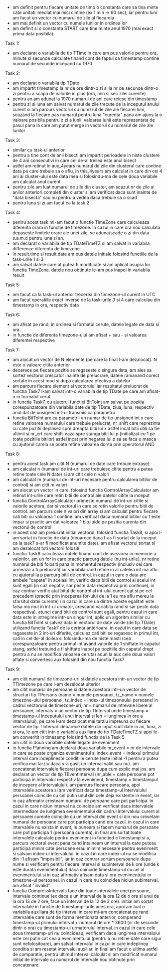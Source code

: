 - am definit pentru fiecare unitate de timp o constanta care sa tina minte cate unitati imediat mai mici cintine (ex 1 min -> 60 sec), iar pentru luni am facut un vector cu numarul de zile al fiecareia
- am mai definit un vector cu numele lunilor in ordinea lor
- am definit si o constanta START care tine minte anul 1970 (mai exact prima data posibila)

Task 1:
- am declarat o variabila de tip TTime in care am pus valorile pentru ora, minute si secunde calculate tinand cont de faptul ca timestamp contine numarul de secunde incepand cu 1970

Task 2:
- am declarat o variabila tip TDate
- am impartit timestamp la nr de ore dintr-o zi si la nr de secunde dintr-o zi pentru a scapa de valorile in plus (ora, min si sec zilei curente)
- pentru an am adunat la 1970 numarul de ani care reiese din timestamp
- pentru zi si luna am salvat numarul de zile trecute de la inceputul anului curent si am parcurs vectorul cu numzrul de zile ale fiecarei luni, scazand la fiecare pas numarul pentru luna "curenta" pana am ajuns la o valoare posibila pentru o zi a lunii. valoarea lunii este reprezentata de pasul pana la care am putut merge in vectorul cu numarul de zile ale lunilor

Task 3:
- similar cu task-ul anterior
- pentru a tine cont de anii bisecti am impartit perioadele in niste clustere de 4 ani consecutivi in care cel de-al treilea este anul bisect
- astfel am retinut in aux_4years numarul de zile din clusterul care contine data pe care trebuie sa o aflu, in this_4years am calculat in care din cei 4 ani ai cluster-ului este data mea si folosindu-ma de cele doua variabile am calculat anul curent
- pentru zile am luat numarul de zile din cluster, am scazut nr de zile ai anilor anteriori completi din cluster si am verificat daca sunt inainte de "data bisecta" sau nu pentru a vedea daca trebuie sa o scad
- pentru luna si zi am facut ca la task 2

Task 4:
- pentru acest task mi-am facut o functie TimeZone care calculeaza diferenta orara in functie de timezone. in cazul in care ora nou calculata depaseste limitele orare ale unei zile, se aduna/scade o zi din data s.a.m.d pentru luna si an.
- am declarat o variabila de tip TDateTimeTZ si am salvat in variabila difference diferenta de timezone
- in result.time si result.date am pus datele initiale folosind functiile de la task-urile 1 si 3
- am salvat datele care at putea fi modificate si am aplicat asupra lor functia TimeZone. datele nou obtinute le-am pus inapoi in variabila result

Task 5:
- am facut ca la task-ul anterior trecerea din timezone-ul curent in UTC
- am facut operatiile exact inverse de la task-urile 3 si 4 care calculau din timestamp in ora, respectiv data

Task 6:
- am afisat pe rand, in ordinea si formatul cerute, datele legate de data si ora
- in functie de diferenta timezone-ului am afisat + sau - si valoarea diferentei respective

Task 7:
- am alocat un vector de N elemente (pe care la final l-am dezalocat). N este o valoare citita anterior
- deoarece pe fiecare pozitie se regaseste o singura data, am ales sa sortez vectorul crescator inainte de prelucrare, datele ramanand corect sortate in acest mod si dupa calcularea efectiva a datelor
- am parcurs fiecare element al vectorului iar rezultatul prelucrat de functia Task7 l-am salvat intr-o variabila de tip TDate pe care am afisat-o in formatul cerut
- in functia Task7, cu ajutorul functiei BitToInt am salvat pe pozitia corespunzatoare din variabila date de tip TDate, ziua, luna, respectiv anul dat de unsigned int-ul transmis ca parametru
- functia BitToInt are ca parametrii un numar de tip unsigned int x care retine valoarea numarului care trebuie prelucrat, nr_shift care reprezinta cu cate pozitii deplasez spre dreapta bitii lui x astfel incat bitii utili sa fie ultimii si nr_crt care shift-eaza spre stanga bitii lui p (initializat cu 1 pe toate pozitiile bitilor) astfel incat prin negarea lui p sa se faca o masca cu ajutorul careia se poate retine valoarea dorita prin operatorul AND

Task 8:
- pentru acest task am citit N (numarul de date care trebuie extrase)
- am calculat n (numarul de int-uri care trebuiesc citite pentru a putea retine toate cele N date) si am citit cele n valori
- am calculat m (numarul de int-uri necesare pentru calcularea bitilor de control) si am citit m valori
- am alocat un vector in care, folosind functia ControlArrayCalculator am retinut int-urile care retin bitii de control ale datelor citite la inceput
- functia ControlArrayCalculator primeste numarul de int-uri citite si valorile acetora, dar si vectorul in care se retin valorile pentru bitii de control. am parcurs cele n valori din array si am calculat pentru fiecare cati biti cu valoarea 1 contine. am verificat daca numarul bitilor cu 1 este impar si practic am dat valoarea 1 bituluide pe pozitia curenta din vectorul de control
- in acest caz am prelucrat initial vectorul, folosind functia Task8, si apoi l-am sortat in functie de data (deoarece daca l-as fi sortat de la inceput ca la task7 s-ar fi modificat anumite date). am afisat vectorul sortat si am dezalocat toti vectorii folositi
- functia Task8 calculeaza datele tinand cont de asezarea in memorie a valorilor. am un for in care practic parcurg datele (nu int-urile). nr retine numarul de biti folositi pana in momentul respectiv (inclusiv cei care urmeaza a fi prelucrati) iar variabila rand retine in al catelea int ma aflu. cu ajutorul la p parcurg bitii de control. in cazul in care o data are ambele "capete" in acelasi int, verific daca bitii de control ai acelui int sunt egali (in caz negativ, sar peste data respectiva prin continue), in caz contrar verific atat bitul de control al int-ului curent cat si pe cel precedent (practic prin inceperea for-ului de la 1 eu ma aflu mereu la sfarsitul datei curente) (in cazul in care ua dintre aceste egalitati este falsa ma mut in int-ul urmator, crescand variabila rand si sar peste data respectiva). atunci cand bitii de control sunt egali, pentru cazul in care data este in intregime intr-un singur int, aplic un algoritm similar cu functia BitToInt si salvez data in vectorul de date valide (de tip TDate) utilizand functia Task7 de la cerinta anterioara. in cazul in care data se ragaseste in 2 int-uri diferite, calculez cati biti se regasesc in primul int, cati in cel de-al doilea si folosindu-ma de niste masti (cea corespunzatoare pentru primul int avand valorile de 1 shiftate in capatul stang, astfel trebuind a fi shiftate inapoi pe pozitiile din capatul drept pentru a nu se modifica valoarea ceruta) adun la aux cele doua valori aflate si convertesc aux folosind din nou functia Task7

Task 9:
- am citit numarul de timezone-uri si datele acestora intr-un vector de tip TTimezone pe care l-am dezalocat ulterior
- am citit numarul de persoane si datele acestora intr-un vector de structuri tip TPersons (name = numele persoanei, tz_name = numele timezone-ului persoanei, tz_index = index-ul timezoneului persoanei in cadrul vectorului de timezone-uri, nr = numarul de intrevale libere al persoanei, intervals = un vector de tip TInterval unde timestamp = timestamp-ul inceputului unui interval si len = lungimea in ore a intervalului), pe care l-am dezalocat mai tarziu impreuna cu fiecare vector de tip TInterval. deoarece datele din input sunt date in an, luna, zi si ora, le-am citit intr-o variabila auxiliara de tip TDateTimeTZ si apoi le-am converitit in timesamp folosind functia de la Task 5
- am citit in doua variabile datele legate de eveniment
- in functia Planning am declarat doua variabile nr_event = nr de intervale in care se poate organiza evenimentul si index_event = indexul primului interval care indeplineste conditiile cerute (este initial -1 pentru a putea verifica mai tarziu daca s-a gasit un interval valid sau nu). am concatenat intervalele fiecarei persoane dupa cum explic mai jos. am declarat un vector de tip TEventInterval (nr_able = cate persoane pot participa in intervalul respectiv la eveniment, timestamp  = timestampul de incepere al intervalului). am parcurs fiecare persoana, apoi intervalele acestora si am verificat daca timestamp-ul intervalului persoanei coincide cu cel putin unul din cele deja existente in event, iar in caz afirmativ cresteam numarul de persoane care pot participa. in cazul in care niciun interval nu coincide am verificat daca intervalele intermediare de lungimea evenimentului din cadrul intervalului curent al persoanei curente coincide cu un interval din event si din nou cresetam numarul de persoane care pot participa cand era cazul. in cazul in care intervalele nu exista in event, le puneam si facem numarul de persoane care pot participa 1 (persoana curenta). in final am sortat toate intervalele calculate pentru eveniment in functied e timestamp si a, parcurs vectorul event pana cand intalneam un interval la care puteau participa minim cate persoane erau mimim necesare pentru eveniment si salvam index-ul intervalului. in cazul in care index-ul nu se modifica din -1 afisam "imposibil", iar in caz contrar sortam persoanele dupa nume si verificam pentru fiecare interval si subinterval de k ore (unde k este durata evenimentului) daca coincide timestamp-ul cu cel al evenimentului si in caz afirmativ afisam data si ora evenimentului in timezone-ul persoanei. in cazul in care nu coincidea niciun subinterval, am afisat "invalid".
- functia CompressIntervals face din toate intervalele unei persoane, intervale continue (ex daca e un interval de la ora 12 de o ora si unul de la ora 13 de 2 ore, face un interval de la 12 de 3 ore). initial am sortat intervalale in functie de timestamp-urile acestora, apoi am luat o variabila auxiliara de tip interval in care mi-am concatenat pe rand intervalele care sunt de forma mentionata anterior, comparand timestamp-ul primului interval + numarul de ore * 3600 (nr de secunde dintr-o ora) cu timestamp-ul urmatorului interval. in cazul in care cele doua timestamp-uri nu coincideau, verificam daca lungimea intervalului este cel putin cat cea a evenimentului (pentru a nu retine date care sigur sunt nefolositoare), am salvat intervalul in cazul in care indeplinea conditia si am resetat intervalul auxiliar. in final am facut o ultima astfel de comparatie, pentru ultimul interval calculat si am modificat numarul initial de intervale cu numarul de intervale nou obtinute prin concatenare.